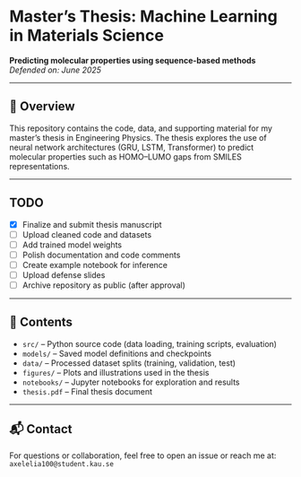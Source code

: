 # Master’s Thesis: Machine Learning in Materials Science  
**Predicting molecular properties using sequence-based methods**  
*Defended on: June 2025*

---

## 📄 Overview

This repository contains the code, data, and supporting material for my master’s thesis in Engineering Physics. The thesis explores the use of neural network architectures (GRU, LSTM, Transformer) to predict molecular properties such as HOMO–LUMO gaps from SMILES representations.

---

## TODO

- [x] Finalize and submit thesis manuscript  
- [ ] Upload cleaned code and datasets  
- [ ] Add trained model weights  
- [ ] Polish documentation and code comments  
- [ ] Create example notebook for inference  
- [ ] Upload defense slides  
- [ ] Archive repository as public (after approval)

---

## 📁 Contents

- `src/` – Python source code (data loading, training scripts, evaluation)  
- `models/` – Saved model definitions and checkpoints  
- `data/` – Processed dataset splits (training, validation, test)  
- `figures/` – Plots and illustrations used in the thesis  
- `notebooks/` – Jupyter notebooks for exploration and results  
- `thesis.pdf` – Final thesis document  

---

## 📬 Contact

For questions or collaboration, feel free to open an issue or reach me at:  
`axelelia100@student.kau.se`

